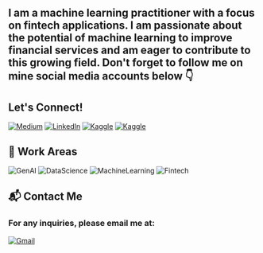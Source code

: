 ## I am a machine learning practitioner with a focus on fintech applications. I am passionate about the potential of machine learning to improve financial services and am eager to contribute to this growing field. Don't forget to follow me on mine social media accounts below 👇

## Let's Connect!
[![Medium](https://img.shields.io/badge/Medium-black?style=for-the-badge&logo=medium)](https://medium.com/@tnr1337/)
[![LinkedIn](https://img.shields.io/badge/LinkedIn-blue?style=for-the-badge&logo=linkedin)](https://www.linkedin.com/in/omertanir/)
[![Kaggle](https://img.shields.io/badge/Kaggle-navyblue?style=for-the-badge&logo=kaggle)](https://www.kaggle.com/mertanr)
[![Kaggle](https://img.shields.io/badge/Huggingface-yellow?style=for-the-badge&logo=huggingface)](https://huggingface.co/tnr1337)



## 🤖 Work Areas
![GenAI](https://img.shields.io/badge/GenAI-blue?style=for-the-badge)
![DataScience](https://img.shields.io/badge/DataScience-yellow?style=for-the-badge)
![MachineLearning](https://img.shields.io/badge/MachineLearning-red?style=for-the-badge)
![Fintech](https://img.shields.io/badge/Fintech-black?style=for-the-badge)

## 📬 Contact Me
### For any inquiries, please email me at:    
[![Gmail](https://img.shields.io/badge/Gmail-white?style=for-the-badge&logo=gmail)](omertnr1337@gmail.com)

